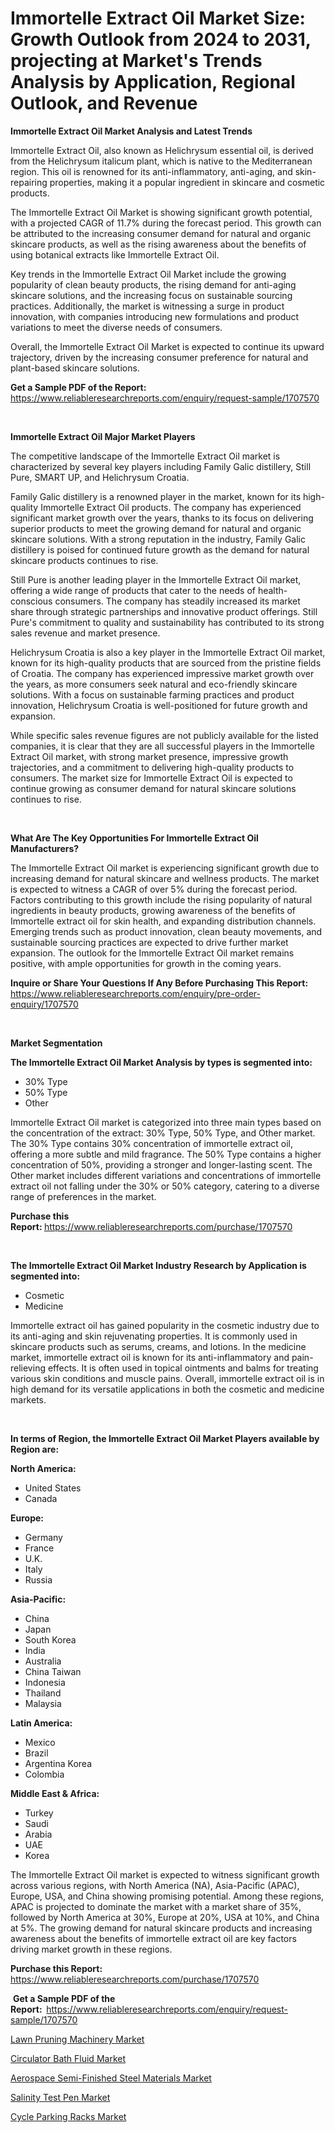 <p><h1>Immortelle Extract Oil Market Size: Growth Outlook from 2024 to 2031, projecting at Market's Trends Analysis by Application, Regional Outlook, and Revenue</h1></p><p><strong>Immortelle Extract Oil Market Analysis and Latest Trends</strong></p>
<p><p>Immortelle Extract Oil, also known as Helichrysum essential oil, is derived from the Helichrysum italicum plant, which is native to the Mediterranean region. This oil is renowned for its anti-inflammatory, anti-aging, and skin-repairing properties, making it a popular ingredient in skincare and cosmetic products.</p><p>The Immortelle Extract Oil Market is showing significant growth potential, with a projected CAGR of 11.7% during the forecast period. This growth can be attributed to the increasing consumer demand for natural and organic skincare products, as well as the rising awareness about the benefits of using botanical extracts like Immortelle Extract Oil.</p><p>Key trends in the Immortelle Extract Oil Market include the growing popularity of clean beauty products, the rising demand for anti-aging skincare solutions, and the increasing focus on sustainable sourcing practices. Additionally, the market is witnessing a surge in product innovation, with companies introducing new formulations and product variations to meet the diverse needs of consumers.</p><p>Overall, the Immortelle Extract Oil Market is expected to continue its upward trajectory, driven by the increasing consumer preference for natural and plant-based skincare solutions.</p></p>
<p><strong>Get a Sample PDF of the Report:&nbsp;</strong> <a href="https://www.reliableresearchreports.com/enquiry/request-sample/1707570">https://www.reliableresearchreports.com/enquiry/request-sample/1707570</a></p>
<p>&nbsp;</p>
<p><strong>Immortelle Extract Oil Major Market Players</strong></p>
<p><p>The competitive landscape of the Immortelle Extract Oil market is characterized by several key players including Family Galic distillery, Still Pure, SMART UP, and Helichrysum Croatia. </p><p>Family Galic distillery is a renowned player in the market, known for its high-quality Immortelle Extract Oil products. The company has experienced significant market growth over the years, thanks to its focus on delivering superior products to meet the growing demand for natural and organic skincare solutions. With a strong reputation in the industry, Family Galic distillery is poised for continued future growth as the demand for natural skincare products continues to rise.</p><p>Still Pure is another leading player in the Immortelle Extract Oil market, offering a wide range of products that cater to the needs of health-conscious consumers. The company has steadily increased its market share through strategic partnerships and innovative product offerings. Still Pure's commitment to quality and sustainability has contributed to its strong sales revenue and market presence.</p><p>Helichrysum Croatia is also a key player in the Immortelle Extract Oil market, known for its high-quality products that are sourced from the pristine fields of Croatia. The company has experienced impressive market growth over the years, as more consumers seek natural and eco-friendly skincare solutions. With a focus on sustainable farming practices and product innovation, Helichrysum Croatia is well-positioned for future growth and expansion.</p><p>While specific sales revenue figures are not publicly available for the listed companies, it is clear that they are all successful players in the Immortelle Extract Oil market, with strong market presence, impressive growth trajectories, and a commitment to delivering high-quality products to consumers. The market size for Immortelle Extract Oil is expected to continue growing as consumer demand for natural skincare solutions continues to rise.</p></p>
<p>&nbsp;</p>
<p><strong>What Are The Key Opportunities For Immortelle Extract Oil Manufacturers?</strong></p>
<p><p>The Immortelle Extract Oil market is experiencing significant growth due to increasing demand for natural skincare and wellness products. The market is expected to witness a CAGR of over 5% during the forecast period. Factors contributing to this growth include the rising popularity of natural ingredients in beauty products, growing awareness of the benefits of Immortelle extract oil for skin health, and expanding distribution channels. Emerging trends such as product innovation, clean beauty movements, and sustainable sourcing practices are expected to drive further market expansion. The outlook for the Immortelle Extract Oil market remains positive, with ample opportunities for growth in the coming years.</p></p>
<p><strong>Inquire or Share Your Questions If Any Before Purchasing This Report:</strong> <a href="https://www.reliableresearchreports.com/enquiry/pre-order-enquiry/1707570">https://www.reliableresearchreports.com/enquiry/pre-order-enquiry/1707570</a></p>
<p>&nbsp;</p>
<p><strong>Market Segmentation</strong></p>
<p><strong>The Immortelle Extract Oil Market Analysis by types is segmented into:</strong></p>
<p><ul><li>30% Type</li><li>50% Type</li><li>Other</li></ul></p>
<p><p>Immortelle Extract Oil market is categorized into three main types based on the concentration of the extract: 30% Type, 50% Type, and Other market. The 30% Type contains 30% concentration of immortelle extract oil, offering a more subtle and mild fragrance. The 50% Type contains a higher concentration of 50%, providing a stronger and longer-lasting scent. The Other market includes different variations and concentrations of immortelle extract oil not falling under the 30% or 50% category, catering to a diverse range of preferences in the market.</p></p>
<p><strong>Purchase this Report:&nbsp;</strong><a href="https://www.reliableresearchreports.com/purchase/1707570">https://www.reliableresearchreports.com/purchase/1707570</a></p>
<p>&nbsp;</p>
<p><strong>The Immortelle Extract Oil Market Industry Research by Application is segmented into:</strong></p>
<p><ul><li>Cosmetic</li><li>Medicine</li></ul></p>
<p><p>Immortelle extract oil has gained popularity in the cosmetic industry due to its anti-aging and skin rejuvenating properties. It is commonly used in skincare products such as serums, creams, and lotions. In the medicine market, immortelle extract oil is known for its anti-inflammatory and pain-relieving effects. It is often used in topical ointments and balms for treating various skin conditions and muscle pains. Overall, immortelle extract oil is in high demand for its versatile applications in both the cosmetic and medicine markets.</p></p>
<p>&nbsp;</p>
<p><strong>In terms of Region, the Immortelle Extract Oil Market Players available by Region are:</strong></p>
<p>
    <p> <strong> North America: </strong>
        <ul>
            <li>United States</li>
            <li>Canada</li>
        </ul>
        </p> 
    <p> <strong> Europe: </strong>
        <ul>
            <li>Germany</li>
            <li>France</li>
            <li>U.K.</li>
            <li>Italy</li>
            <li>Russia</li>
        </ul>
        </p> 
    <p> <strong> Asia-Pacific: </strong>
        <ul>
            <li>China</li>
            <li>Japan</li>
            <li>South Korea</li>
            <li>India</li>
            <li>Australia</li>
            <li>China Taiwan</li>
            <li>Indonesia</li>
            <li>Thailand</li>
            <li>Malaysia</li>
        </ul>
        </p> 
    <p> <strong> Latin America: </strong>
        <ul>
            <li>Mexico</li>
            <li>Brazil</li>
            <li>Argentina Korea</li>
            <li>Colombia</li>
        </ul>
        </p> 
    <p> <strong> Middle East & Africa: </strong>
        <ul>
            <li>Turkey</li>
            <li>Saudi</li>
            <li>Arabia</li>
            <li>UAE</li>
            <li>Korea</li>
        </ul>
    </p>
    </p>
<p><p>The Immortelle Extract Oil market is expected to witness significant growth across various regions, with North America (NA), Asia-Pacific (APAC), Europe, USA, and China showing promising potential. Among these regions, APAC is projected to dominate the market with a market share of 35%, followed by North America at 30%, Europe at 20%, USA at 10%, and China at 5%. The growing demand for natural skincare products and increasing awareness about the benefits of immortelle extract oil are key factors driving market growth in these regions.</p></p>
<p><strong>Purchase this Report: </strong><a href="https://www.reliableresearchreports.com/purchase/1707570">https://www.reliableresearchreports.com/purchase/1707570</a></p>
<p>&nbsp;<strong>Get a Sample PDF of the Report:&nbsp;&nbsp;</strong><a href="https://www.reliableresearchreports.com/enquiry/request-sample/1707570">https://www.reliableresearchreports.com/enquiry/request-sample/1707570</a></p>
<p><strong></strong></p>
<p><p><a href="https://github.com/sonuprakash1/Market-Research-Report-List-1/blob/main/lawn-pruning-machinery-market.md">Lawn Pruning Machinery Market</a></p><p><a href="https://issuu.com/reportprime-2/docs/circulator-bath-fluid-market-size-2030.pptx">Circulator Bath Fluid Market</a></p><p><a href="https://github.com/Whitneyboyettebo9kiw7yr13/Market-Research-Report-List-1/blob/main/aerospace-semi-finished-steel-materials-market.md">Aerospace Semi-Finished Steel Materials Market</a></p><p><a href="https://issuu.com/reportprime-2/docs/salinity-test-pen-market-size-2030.pptx">Salinity Test Pen Market</a></p><p><a href="https://github.com/jhcraigie/Market-Research-Report-List-2/blob/main/cycle-parking-racks-market.md">Cycle Parking Racks Market</a></p></p>